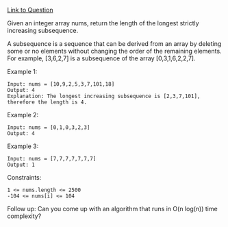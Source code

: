[Link to Question](https://leetcode.com/explore/interview/card/top-interview-questions-medium/111/dynamic-programming/810/)




Given an integer array nums, return the length of the longest strictly increasing subsequence.

A subsequence is a sequence that can be derived from an array by deleting some or no elements without changing the order of the remaining elements. For example, [3,6,2,7] is a subsequence of the array [0,3,1,6,2,2,7].

 

Example 1:
```
Input: nums = [10,9,2,5,3,7,101,18]
Output: 4
Explanation: The longest increasing subsequence is [2,3,7,101], therefore the length is 4.
```
Example 2:
```
Input: nums = [0,1,0,3,2,3]
Output: 4
```
Example 3:
```
Input: nums = [7,7,7,7,7,7,7]
Output: 1
 ```

Constraints:
```
1 <= nums.length <= 2500
-104 <= nums[i] <= 104
 ```

Follow up: Can you come up with an algorithm that runs in O(n log(n)) time complexity?